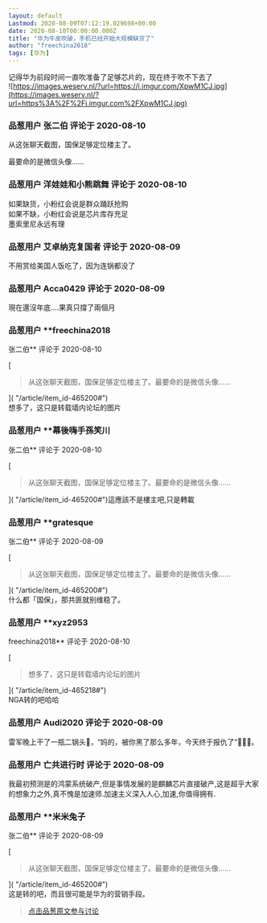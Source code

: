 ```yaml
---
layout: default
Lastmod: 2020-08-09T07:12:19.029698+00:00
date: 2020-08-10T00:00:00.000Z
title: "华为牛皮吹破，手机已经开始大规模缺货了"
author: "freechina2018"
tags: [华为]
---
```


记得华为前段时间一直吹准备了足够芯片的，现在终于吹不下去了  
![https://images.weserv.nl/?url=https://i.imgur.com/XpwM1CJ.jpg](https://images.weserv.nl/?url=https%3A%2F%2Fi.imgur.com%2FXpwM1CJ.jpg)

            
### 品葱用户 **张二伯** 评论于 2020-08-10
        
从这张聊天截图，国保足够定位楼主了。  
  
最要命的是微信头像……
        


            
### 品葱用户 **洋娃娃和小熊跳舞** 评论于 2020-08-10
        
如果缺货，小粉红会说是群众踊跃抢购  
如果不缺，小粉红会说是芯片库存充足  
墨索里尼永远有理
        


            
### 品葱用户 **艾卓纳克复国者** 评论于 2020-08-09
        
不用赏给美国人饭吃了，因为连锅都没了
        


            
### 品葱用户 **Acca0429** 评论于 2020-08-09
        
現在還沒年底....果真只撐了兩個月
        


            
### 品葱用户 **freechina2018 
张二伯** 评论于 2020-08-10
        
[

> 从这张聊天截图，国保足够定位楼主了。最要命的是微信头像……

]( "/article/item_id-465200#")  
想多了，这只是转载墙内论坛的图片
        


            
### 品葱用户 **幕後嗨手孫笑川 
张二伯** 评论于 2020-08-10
        
[

> 从这张聊天截图，国保足够定位楼主了。最要命的是微信头像……

]( "/article/item_id-465200#")這應該不是樓主吧,只是轉載
        


            
### 品葱用户 **gratesque 
张二伯** 评论于 2020-08-09
        
[

> 从这张聊天截图，国保足够定位楼主了。最要命的是微信头像……

]( "/article/item_id-465200#")  
什么都「国保」，那共匪就别维稳了。
        


            
### 品葱用户 **xyz2953 
freechina2018** 评论于 2020-08-10
        
[

> 想多了，这只是转载墙内论坛的图片

]( "/article/item_id-465218#")  
NGA转的吧哈哈
        


            
### 品葱用户 **Audi2020** 评论于 2020-08-09
        
雷军晚上干了一瓶二锅头🍾，“妈的，被你黑了那么多年，今天终于报仇了”🔪🎉🤭。
        


            
### 品葱用户 **亡共进行时** 评论于 2020-08-09
        
我最初预测是的鸿蒙系统破产,但是事情发展的是麒麟芯片直接破产,这是超乎大家的想象力之外,真不愧是加速师.加速主义深入人心,加速,你值得拥有.
        


            
### 品葱用户 **米米兔子 
张二伯** 评论于 2020-08-09
        
[

> 从这张聊天截图，国保足够定位楼主了。最要命的是微信头像……

]( "/article/item_id-465200#")  
这是转的吧，而且很可能是华为的营销手段。
        






> [点击品葱原文参与讨论](https://pincong.rocks/article/22709)

